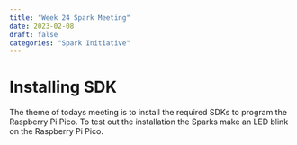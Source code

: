 ```yaml
---
title: "Week 24 Spark Meeting"
date: 2023-02-08
draft: false
categories: "Spark Initiative"
---
```

# Installing SDK
The theme of todays meeting is to install the required SDKs to program the Raspberry Pi Pico. To test out the installation the Sparks make an LED blink on the Raspberry Pi Pico.
